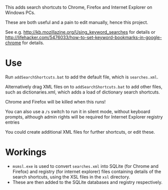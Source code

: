 This adds search shortcuts to Chrome, Firefox and Internet Explorer on Windows PCs.

These are both useful and a pain to edit manually, hence this project.

See e.g. http://kb.mozillazine.org/Using_keyword_searches for details or http://lifehacker.com/5476033/how-to-set-keyword-bookmarks-in-google-chrome for details. 

Use
===

Run ```addSearchShortcuts.bat``` to add the default file, which is ```searches.xml```. 

Alternatively drag XML files on to ```addSearchShortcuts.bat``` to add other files, such as dictionaries.xml, which adds a load of dictionary
search shortcuts.

Chrome and Firefox will be killed when this runs! 

You can also use a ```/s``` switch to run it in silent mode, without keyboard prompts, although admin rights will be required for Internet 
Explorer registry entries

You could create additional XML files for further shortcuts, or edit these.

Workings
=========

* ```msmsl.exe``` is used to convert ```searches.xml``` into SQLite (for Chrome and Firefox) and registry (for internet explorer) files
containing details of the search shortcuts, using the XSL files in the ```xsl``` directory.
* These are then added to the SQLite databases and registry respectively.
